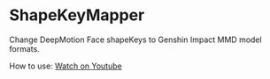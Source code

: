 # ShapeKeyMapper
Change DeepMotion Face shapeKeys to Genshin Impact MMD model formats.

How to use: [Watch on Youtube](https://www.youtube.com/watch?v=6LXJX1coroQ)
